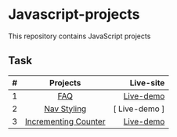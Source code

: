 # Javascript-projects
This repository contains JavaScript projects 

## Task 

| #        | Projects           | Live-site  |
| ------------- |:-------------:| -----:|
| 1     | [FAQ](https://github.com/mercyharbo/Javascript-projects/tree/faq) | [ Live-demo ](https://faquestion.netlify.app/) |
| 2     | [Nav Styling](https://github.com/mercyharbo/Javascript-projects/tree/nav-styling) | [ Live-demo ]
| 3     | [Incrementing Counter](https://github.com/mercyharbo/Javascript-projects/tree/incrementing-counter) | [ Live-demo ](https://mercycounter.netlify.app/)
